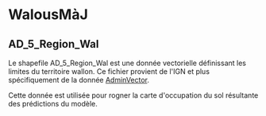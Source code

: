 # WalousMàJ
## AD_5_Region_Wal

Le shapefile AD_5_Region_Wal est une donnée vectorielle définissant les limites du territoire wallon.
Ce fichier provient de l'IGN et plus spécifiquement de la donnée [AdminVector](https://www.ngi.be/website/fr/offre/geodonnees-numeriques/donnees-de-reference-vectorielles).

Cette donnée est utilisée pour rogner la carte d'occupation du sol résultante des prédictions du modèle.
